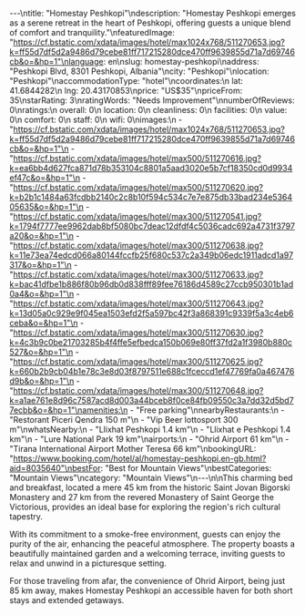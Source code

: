 ---\ntitle: "Homestay Peshkopi"\ndescription: "Homestay Peshkopi emerges as a serene retreat in the heart of Peshkopi, offering guests a unique blend of comfort and tranquility."\nfeaturedImage: "https://cf.bstatic.com/xdata/images/hotel/max1024x768/511270653.jpg?k=ff55d7df5d2a9486d79cebe81ff717215280dce470ff9639855d71a7d69746cb&o=&hp=1"\nlanguage: en\nslug: homestay-peshkopi\naddress: "Peshkopi Blvd, 8301 Peshkopi, Albania"\ncity: "Peshkopi"\nlocation: "Peshkopi"\naccommodationType: "hotel"\ncoordinates:\n  lat: 41.6844282\n  lng: 20.43170853\nprice: "US$35"\npriceFrom: 35\nstarRating: 3\nratingWords: "Needs Improvement"\nnumberOfReviews: 0\nratings:\n  overall: 0\n  location: 0\n  cleanliness: 0\n  facilities: 0\n  value: 0\n  comfort: 0\n  staff: 0\n  wifi: 0\nimages:\n  - "https://cf.bstatic.com/xdata/images/hotel/max1024x768/511270653.jpg?k=ff55d7df5d2a9486d79cebe81ff717215280dce470ff9639855d71a7d69746cb&o=&hp=1"\n  - "https://cf.bstatic.com/xdata/images/hotel/max500/511270616.jpg?k=ea6bb4d627fca871d78b353104c8801a5aad3020e5b7cf18350cd0d9934ef47c&o=&hp=1"\n  - "https://cf.bstatic.com/xdata/images/hotel/max500/511270620.jpg?k=b2b1c1484a63fcdbb2140c2c8b10f594c534c7e7e875db33bad234e536405635&o=&hp=1"\n  - "https://cf.bstatic.com/xdata/images/hotel/max300/511270541.jpg?k=1794f7777ee9962dab8bf5080bc7deac12dfdf4c5036cadc692a4731f3797a20&o=&hp=1"\n  - "https://cf.bstatic.com/xdata/images/hotel/max300/511270638.jpg?k=11e73ea74edcd066a80144fccfb25f680c537c2a349b06edc1911adcd1a97317&o=&hp=1"\n  - "https://cf.bstatic.com/xdata/images/hotel/max300/511270633.jpg?k=bac41dfbe1b886f80b96db0d838fff89fee76186d4589c27ccb950301b1ad0a4&o=&hp=1"\n  - "https://cf.bstatic.com/xdata/images/hotel/max300/511270643.jpg?k=13d05a0c929e9f045ea1503efd2f5a597bc42f3a868391c9339f5a3c4eb6ceba&o=&hp=1"\n  - "https://cf.bstatic.com/xdata/images/hotel/max300/511270630.jpg?k=4c3b9c0be21703285b4f4ffe5efbedca150b069e80ff37fd2a1f3980b880c527&o=&hp=1"\n  - "https://cf.bstatic.com/xdata/images/hotel/max300/511270625.jpg?k=660b2b9cb04b1e78c3e8d03f8797511e688c1fceccd1ef47769fa0a467476d9b&o=&hp=1"\n  - "https://cf.bstatic.com/xdata/images/hotel/max300/511270648.jpg?k=a1ae761e8d96c7587acd8d003a44bceb8f0ce84fb09550c3a7dd32d5bd77ecbb&o=&hp=1"\namenities:\n  - "Free parking"\nnearbyRestaurants:\n  - "Restorant Piceri Qendra 150 m"\n  - "Vip Beer lottosport 300 m"\nwhatsNearby:\n  - "Llixhat Peshkopi 1.4 km"\n  - "Llixhat e Peshkopi 1.4 km"\n  - "Lure National Park 19 km"\nairports:\n  - "Ohrid Airport 61 km"\n  - "Tirana International Airport Mother Teresa 66 km"\nbookingURL: "https://www.booking.com/hotel/al/homestay-peshkopi.en-gb.html?aid=8035640"\nbestFor: "Best for Mountain Views"\nbestCategories: "Mountain Views"\ncategory: "Mountain Views"\n---\n\nThis charming bed and breakfast, located a mere 45 km from the historic Saint Jovan Bigorski Monastery and 27 km from the revered Monastery of Saint George the Victorious, provides an ideal base for exploring the region's rich cultural tapestry. 

With its commitment to a smoke-free environment, guests can enjoy the purity of the air, enhancing the peaceful atmosphere. The property boasts a beautifully maintained garden and a welcoming terrace, inviting guests to relax and unwind in a picturesque setting. 

For those traveling from afar, the convenience of Ohrid Airport, being just 85 km away, makes Homestay Peshkopi an accessible haven for both short stays and extended getaways.